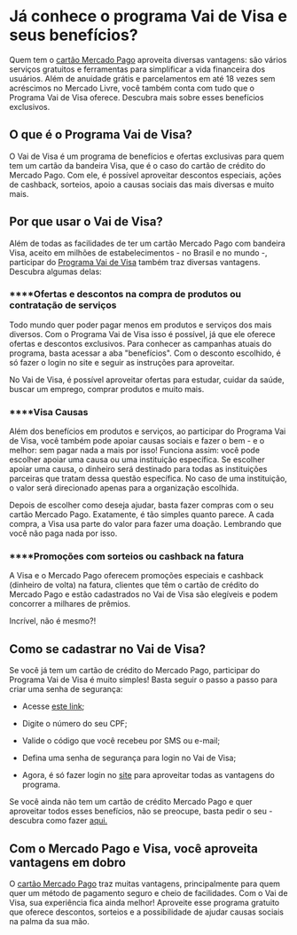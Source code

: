# Já conhece o programa Vai de Visa e seus benefícios?

Quem tem o [cartão Mercado Pago](https://meubolso.mercadopago.com.br/conheca-os-benef%C3%ADcios-de-comprar-com-o-cartao-mercado-pago) aproveita diversas vantagens: são vários serviços gratuitos e ferramentas para simplificar a vida financeira dos usuários. Além de anuidade grátis e parcelamentos em até 18 vezes sem acréscimos no Mercado Livre, você também conta com tudo que o Programa Vai de Visa oferece. Descubra mais sobre esses benefícios exclusivos.

## O que é o Programa Vai de Visa?

O Vai de Visa é um programa de benefícios e ofertas exclusivas para quem tem um cartão da bandeira Visa, que é o caso do cartão de crédito do Mercado Pago. Com ele, é possível aproveitar descontos especiais, ações de cashback, sorteios, apoio a causas sociais das mais diversas e muito mais.

## Por que usar o Vai de Visa?

Além de todas as facilidades de ter um cartão Mercado Pago com bandeira Visa, aceito em milhões de estabelecimentos - no Brasil e no mundo -, participar do [Programa Vai de Visa](https://vaidevisa.visa.com.br/vdv/) também traz diversas vantagens. Descubra algumas delas:

### ****Ofertas e descontos na compra de produtos ou contratação de serviços

Todo mundo quer poder pagar menos em produtos e serviços dos mais diversos. Com o Programa Vai de Visa isso é possível, já que ele oferece ofertas e descontos exclusivos. Para conhecer as campanhas atuais do programa, basta acessar a aba "benefícios". Com o desconto escolhido, é só fazer o login no site e seguir as instruções para aproveitar.

No Vai de Visa, é possível aproveitar ofertas para estudar, cuidar da saúde, buscar um emprego, comprar produtos e muito mais.

### ****Visa Causas

Além dos benefícios em produtos e serviços, ao participar do Programa Vai de Visa, você também pode apoiar causas sociais e fazer o bem - e o melhor: sem pagar nada a mais por isso! Funciona assim: você pode escolher apoiar uma causa ou uma instituição específica. Se escolher apoiar uma causa, o dinheiro será destinado para todas as instituições parceiras que tratam dessa questão específica. No caso de uma instituição, o valor será direcionado apenas para a organização escolhida.

Depois de escolher como deseja ajudar, basta fazer compras com o seu cartão Mercado Pago. Exatamente, é tão simples quanto parece. A cada compra, a Visa usa parte do valor para fazer uma doação. Lembrando que você não paga nada por isso.

### ****Promoções com sorteios ou cashback na fatura

A Visa e o Mercado Pago oferecem promoções especiais e cashback (dinheiro de volta) na fatura, clientes que têm o cartão de crédito do Mercado Pago e estão cadastrados no Vai de Visa são elegíveis e podem concorrer a milhares de prêmios.

Incrível, não é mesmo?!

## Como se cadastrar no Vai de Visa?

Se você já tem um cartão de crédito do Mercado Pago, participar do Programa Vai de Visa é muito simples! Basta seguir o passo a passo para criar uma senha de segurança:

- Acesse [este link](https://www.visa.com.br/pt_br/account/recovery?client_id=vdv_brazil&redirect_uri=https:%2F%2Fvaidevisa.visa.com.br%2Fvdv%2Flogin%2Fcallback&response_type=code&state=72b3164d-c4b7-42cd-afca-481b088ccbfc&scope=openid%20vdv_data&nonce=32e05513-afd3-470a-b876-1762672e9f6d&last_visited_path=%2F&returnurl=sso);

- Digite o número do seu CPF;

- Valide o código que você recebeu por SMS ou e-mail;

- Defina uma senha de segurança para login no Vai de Visa;

- Agora, é só fazer login no [site](https://vaidevisa.visa.com.br/vdv/) para aproveitar todas as vantagens do programa.

Se você ainda não tem um cartão de crédito Mercado Pago e quer aproveitar todos esses benefícios, não se preocupe, basta pedir o seu - descubra como fazer [aqui.](https://www.mercadopago.com.br/cartao/lista-de-espera)

## Com o Mercado Pago e Visa, você aproveita vantagens em dobro

O [cartão Mercado Pago](https://meubolso.mercadopago.com.br/cartoes-mercado-pago-pague-no-debito-credito-ou-no-cartao-virtual) traz muitas vantagens, principalmente para quem quer um método de pagamento seguro e cheio de facilidades. Com o Vai de Visa, sua experiência fica ainda melhor! Aproveite esse programa gratuito que oferece descontos, sorteios e a possibilidade de ajudar causas sociais na palma da sua mão.